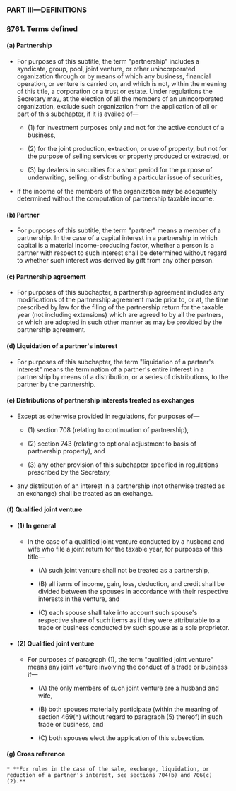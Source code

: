 ### PART III—DEFINITIONS

### §761. Terms defined
#### (a) Partnership
* For purposes of this subtitle, the term "partnership" includes a syndicate, group, pool, joint venture, or other unincorporated organization through or by means of which any business, financial operation, or venture is carried on, and which is not, within the meaning of this title, a corporation or a trust or estate. Under regulations the Secretary may, at the election of all the members of an unincorporated organization, exclude such organization from the application of all or part of this subchapter, if it is availed of—

  * (1) for investment purposes only and not for the active conduct of a business,

  * (2) for the joint production, extraction, or use of property, but not for the purpose of selling services or property produced or extracted, or

  * (3) by dealers in securities for a short period for the purpose of underwriting, selling, or distributing a particular issue of securities,


* if the income of the members of the organization may be adequately determined without the computation of partnership taxable income.

#### (b) Partner
* For purposes of this subtitle, the term "partner" means a member of a partnership. In the case of a capital interest in a partnership in which capital is a material income-producing factor, whether a person is a partner with respect to such interest shall be determined without regard to whether such interest was derived by gift from any other person.

#### (c) Partnership agreement
* For purposes of this subchapter, a partnership agreement includes any modifications of the partnership agreement made prior to, or at, the time prescribed by law for the filing of the partnership return for the taxable year (not including extensions) which are agreed to by all the partners, or which are adopted in such other manner as may be provided by the partnership agreement.

#### (d) Liquidation of a partner's interest
* For purposes of this subchapter, the term "liquidation of a partner's interest" means the termination of a partner's entire interest in a partnership by means of a distribution, or a series of distributions, to the partner by the partnership.

#### (e) Distributions of partnership interests treated as exchanges
* Except as otherwise provided in regulations, for purposes of—

  * (1) section 708 (relating to continuation of partnership),

  * (2) section 743 (relating to optional adjustment to basis of partnership property), and

  * (3) any other provision of this subchapter specified in regulations prescribed by the Secretary,


* any distribution of an interest in a partnership (not otherwise treated as an exchange) shall be treated as an exchange.

#### (f) Qualified joint venture
* #### (1) In general
  * In the case of a qualified joint venture conducted by a husband and wife who file a joint return for the taxable year, for purposes of this title—

    * (A) such joint venture shall not be treated as a partnership,

    * (B) all items of income, gain, loss, deduction, and credit shall be divided between the spouses in accordance with their respective interests in the venture, and

    * (C) each spouse shall take into account such spouse's respective share of such items as if they were attributable to a trade or business conducted by such spouse as a sole proprietor.

* #### (2) Qualified joint venture
  * For purposes of paragraph (1), the term "qualified joint venture" means any joint venture involving the conduct of a trade or business if—

    * (A) the only members of such joint venture are a husband and wife,

    * (B) both spouses materially participate (within the meaning of section 469(h) without regard to paragraph (5) thereof) in such trade or business, and

    * (C) both spouses elect the application of this subsection.

#### (g) Cross reference
    * **For rules in the case of the sale, exchange, liquidation, or reduction of a partner's interest, see sections 704(b) and 706(c)(2).**